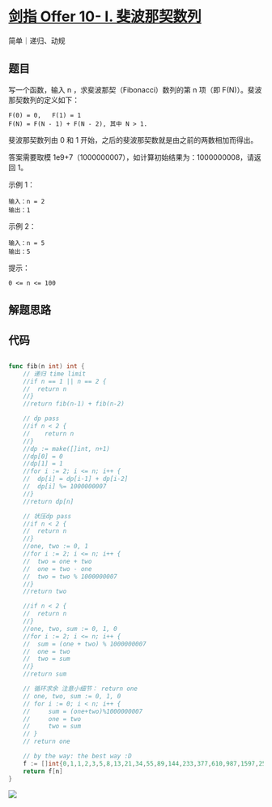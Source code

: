 # [剑指 Offer 10- I. 斐波那契数列](https://leetcode-cn.com/problems/fei-bo-na-qi-shu-lie-lcof/)

简单｜递归、动规

## 题目

写一个函数，输入 n ，求斐波那契（Fibonacci）数列的第 n 项（即 F(N)）。斐波那契数列的定义如下：
```
F(0) = 0,   F(1) = 1
F(N) = F(N - 1) + F(N - 2), 其中 N > 1.
```
斐波那契数列由 0 和 1 开始，之后的斐波那契数就是由之前的两数相加而得出。

答案需要取模 1e9+7（1000000007），如计算初始结果为：1000000008，请返回 1。

示例 1：
```
输入：n = 2
输出：1
```

示例 2：
```
输入：n = 5
输出：5
```

提示：

`0 <= n <= 100`


## 解题思路





## 代码

```go

func fib(n int) int {
	// 递归 time limit
	//if n == 1 || n == 2 {
	//	return n
	//}
	//return fib(n-1) + fib(n-2)

	// dp pass
	//if n < 2 {
	//    return n
	//}
	//dp := make([]int, n+1)
	//dp[0] = 0
	//dp[1] = 1
	//for i := 2; i <= n; i++ {
	//	dp[i] = dp[i-1] + dp[i-2]
	//	dp[i] %= 1000000007
	//}
	//return dp[n]

	// 状压dp pass
	//if n < 2 {
	//	return n
	//}
	//one, two := 0, 1
	//for i := 2; i <= n; i++ {
	//	two = one + two
	//	one = two - one
	//	two = two % 1000000007
	//}
	//return two

	//if n < 2 {
	//	return n
	//}
	//one, two, sum := 0, 1, 0
	//for i := 2; i <= n; i++ {
	//	sum = (one + two) % 1000000007
	//	one = two
	//	two = sum
	//}
	//return sum

	// 循环求余 注意小细节： return one
	// one, two, sum := 0, 1, 0
	// for i := 0; i < n; i++ {
	//     sum = (one+two)%1000000007
	//     one = two
	//     two = sum
	// }
	// return one

	// by the way: the best way :D
	f := []int{0,1,1,2,3,5,8,13,21,34,55,89,144,233,377,610,987,1597,2584,4181,6765,10946,17711,28657,46368,75025,121393,196418,317811,514229,832040,1346269,2178309,3524578,5702887,9227465,14930352,24157817,39088169,63245986,102334155,165580141,267914296,433494437,701408733,134903163,836311896,971215059,807526948,778742000,586268941,365010934,951279875,316290802,267570670,583861472,851432142,435293607,286725742,722019349,8745084,730764433,739509517,470273943,209783453,680057396,889840849,569898238,459739080,29637311,489376391,519013702,8390086,527403788,535793874,63197655,598991529,662189184,261180706,923369890,184550589,107920472,292471061,400391533,692862594,93254120,786116714,879370834,665487541,544858368,210345902,755204270,965550172,720754435,686304600,407059028,93363621,500422649,593786270,94208912,687995182};
	return f[n]
}

```


![](http://wesub.ifree258.top/bottomPic.png)